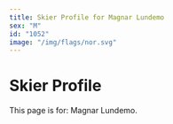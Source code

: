 ```yaml
---
title: Skier Profile for Magnar Lundemo
sex: "M"
id: "1052"
image: "/img/flags/nor.svg" 
---
```


# Skier Profile

This page is for: Magnar Lundemo.
    